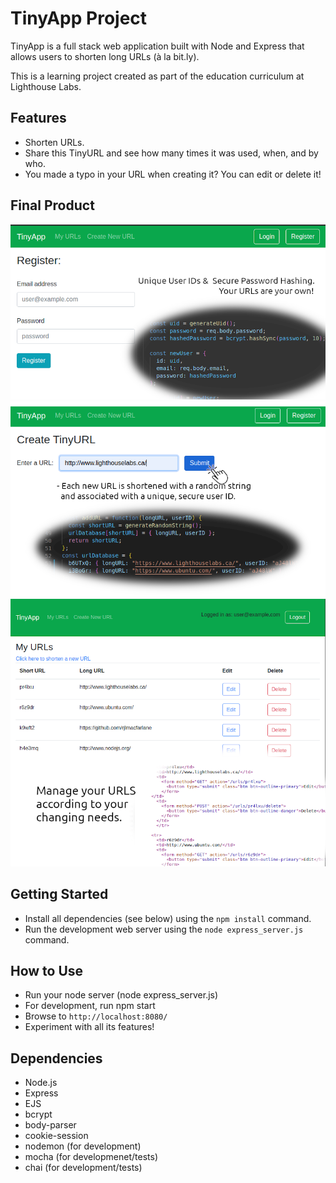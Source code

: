 # TinyApp Project

TinyApp is a full stack web application built with Node and Express that allows users to shorten long URLs (à la bit.ly).

This is a learning project created as part of the education curriculum at Lighthouse Labs.

## Features

- Shorten URLs.
- Share this TinyURL and see how many times it was used, when, and by who.
- You made a typo in your URL when creating it? You can edit or delete it!

## Final Product

!["Your own secure account"](https://github.com/rjlmacfarlane/tinyapp/blob/master/screenshots/register.png)
!["Create your Custom URLS"](https://github.com/rjlmacfarlane/tinyapp/blob/master/screenshots/newurl.png)
!["Manage your URLS"](https://github.com/rjlmacfarlane/tinyapp/blob/master/screenshots/editurls.png)

## Getting Started

- Install all dependencies (see below) using the `npm install` command.
- Run the development web server using the `node express_server.js` command.

## How to Use

- Run your node server (node express_server.js)
- For development, run npm start
- Browse to `http://localhost:8080/`
- Experiment with all its features!

## Dependencies

- Node.js
- Express
- EJS
- bcrypt
- body-parser
- cookie-session
- nodemon (for development)
- mocha (for developmenet/tests)
- chai (for development/tests)